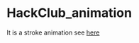 # HackClub_animation
It is a stroke animation  see [here](https://codepen.io/abhay-tomar-the-selector/pen/WNVRdzM)
